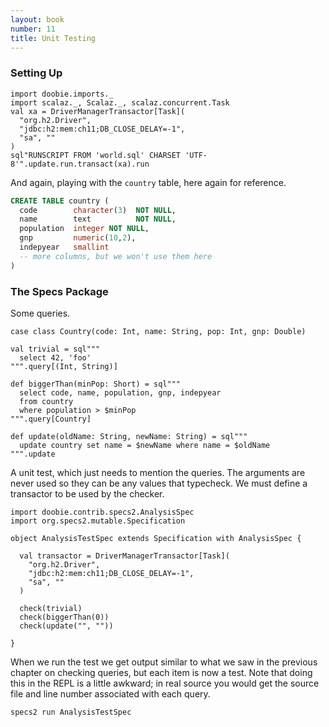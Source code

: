 ```yaml
---
layout: book
number: 11
title: Unit Testing
---
```


### Setting Up

```tut:silent
import doobie.imports._
import scalaz._, Scalaz._, scalaz.concurrent.Task
val xa = DriverManagerTransactor[Task](
  "org.h2.Driver",                      
  "jdbc:h2:mem:ch11;DB_CLOSE_DELAY=-1", 
  "sa", ""                              
)
sql"RUNSCRIPT FROM 'world.sql' CHARSET 'UTF-8'".update.run.transact(xa).run
```

And again, playing with the `country` table, here again for reference.

```sql
CREATE TABLE country (
  code        character(3)  NOT NULL,
  name        text          NOT NULL,
  population  integer NOT NULL,
  gnp         numeric(10,2),
  indepyear   smallint
  -- more columns, but we won't use them here
)
```

### The Specs Package

Some queries.

```tut:silent
case class Country(code: Int, name: String, pop: Int, gnp: Double)

val trivial = sql"""
  select 42, 'foo'
""".query[(Int, String)]

def biggerThan(minPop: Short) = sql"""
  select code, name, population, gnp, indepyear
  from country
  where population > $minPop
""".query[Country]

def update(oldName: String, newName: String) = sql"""
  update country set name = $newName where name = $oldName
""".update
```

A unit test, which just needs to mention the queries. The arguments are never used so they can be any values that typecheck. We must define a transactor to be used by the checker.

```tut:silent
import doobie.contrib.specs2.AnalysisSpec
import org.specs2.mutable.Specification

object AnalysisTestSpec extends Specification with AnalysisSpec {

  val transactor = DriverManagerTransactor[Task](
    "org.h2.Driver",                      
    "jdbc:h2:mem:ch11;DB_CLOSE_DELAY=-1", 
    "sa", ""                              
  )

  check(trivial)
  check(biggerThan(0))
  check(update("", ""))

}
```

When we run the test we get output similar to what we saw in the previous chapter on checking queries, but each item is now a test. Note that doing this in the REPL is a little awkward; in real source you would get the source file and line number associated with each query.

```tut:plain
specs2 run AnalysisTestSpec
```



